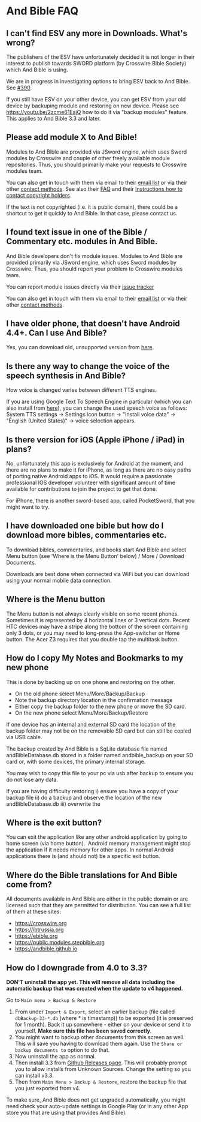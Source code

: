 # And Bible FAQ #

## I can't find ESV any more in Downloads. What's wrong?

The publishers of the ESV have unfortunately decided it is not longer in their interest to publish towards SWORD platform (by Crosswire Bible Society) which And Bible is using.

We are in progress in investigating options to bring ESV back to And Bible. See [#390](https://github.com/AndBible/and-bible/issues/390).

If you still have ESV on your other device, you can get ESV from your old device by backuping module and
restoring on new device. Please see https://youtu.be/2zcme61EajQ how to do it via "backup modules" feature.
This applies to And Bible 3.3 and later.

## Please add module X to And Bible!

Modules to And Bible are provided via JSword engine, which uses Sword modules by Crosswire and couple
of other freely available module repositories. Thus, you should primarily make your requests to Crosswire modules team.

You can also get in touch with them via email to their [email list](https://www.crosswire.org/mailman/listinfo/sword-devel) or via their other [contact methods](http://crosswire.org/contact/). See also their [FAQ](https://wiki.crosswire.org/EnduserFAQ) and their [
Instructions how to contact copyright holders](https://wiki.crosswire.org/Copyright).

If the text is not copyrighted (i.e. it is public domain), there could be a shortcut to get it quickly to 
And Bible. In that case, please contact us. 

## I found text issue in one of the Bible / Commentary etc. modules in And Bible. 

And Bible developers don't fix module issues. Modules to And Bible are provided primarily
via JSword engine, which uses Sword modules by Crosswire. Thus, you should report your problem 
to Crosswire modules team.

You can report module issues directly via their [issue tracker](https://tracker.crosswire.org/projects/MOD/)

You can also get in touch with them via email to their [email list](https://www.crosswire.org/mailman/listinfo/sword-devel) or via their other [contact methods](http://crosswire.org/contact/).


## I have older phone, that doesn't have Android 4.4+. Can I use And Bible?

Yes, you can download old, unsupported version from [here](https://github.com/AndBible/and-bible/releases/tag/build-02.09.05).

## Is there any way to change the voice of the speech synthesis in And Bible?

How voice is changed varies between different TTS engines. 

If you are using Google Text To Speech Engine in particular (which you can also install from [here](https://play.google.com/store/apps/details?id=com.google.android.tts)),  you can change the used speech voice as follows: System TTS settings -> Settings icon button -> "Install voice data" -> "English (United States)" -> voice selection appears.

## Is there version for iOS (Apple iPhone / iPad) in plans?

No, unfortunately this app is exclusively for Android at the moment, and there are no 
plans to make it for iPhone, as long as there are no easy paths of porting native Android
apps to iOS. It would require a passionate professional IOS developer volunteer with significant 
amount of time available for contributions to join the project to get that done. 

For iPhone, there is another sword-based app, called PocketSword, that you might want to try. 

## I have downloaded one bible but how do I download more bibles, commentaries etc. ##

To download bibles, commentaries, and books start And Bible and select Menu button (see 'Where is the Menu Button' below) / More / Download Documents.

Downloads are best done when connected via WiFi but you can download using your normal mobile data connection.

## Where is the Menu button ##

The Menu button is not always clearly visible on some recent phones.  Sometimes it is represented by 4 horizontal lines or 3 vertical dots.  Recent HTC devices may have a stripe along the bottom of the screen containing only 3 dots, or you may need to long-press the App-switcher or Home button.  The Acer Z3 requires that you double tap the multitask button.

## How do I copy My Notes and Bookmarks to my new phone ##

This is done by backing up on one phone and restoring on the other.
  * On the old phone select Menu/More/Backup/Backup
  * Note the backup directory location in the confirmation message
  * Either copy the backup folder to the new phone or move the SD card.
  * On the new phone select Menu/More/Backup/Restore

If one device has an internal and external SD card the location of the backup folder may not be on the removable SD card but can still be copied via USB cable.

The backup created by And Bible is a SqLite database file named andBibleDatabase.db stored in a folder named andbible\_backup on your SD card or, with some devices, the primary internal storage.

You may wish to copy this file to your pc via usb after backup to ensure you do not lose any data.

If you are having difficulty restoring i) ensure you have a copy of your backup file ii) do a backup and observe the location of the new andBibleDatabase.db iii) overwrite the 

## Where is the exit button?

You can exit the application like any other android application by going to home screen (via home button). 
Android memory management might stop the application if it needs memory for other apps. In normal Android applications
there is (and should not) be a specific exit button.

## Where do the Bible translations for And Bible come from?

All documents available in And Bible are either in the public domain or are licensed such that they are permitted for distribution. You can see a full list of them at these sites:
* https://crosswire.org
* https://ibtrussia.org
* https://ebible.org
* https://public.modules.stepbible.org
* https://andbible.github.io

## How do I downgrade from 4.0 to 3.3?

**DON'T uninstall the app yet. This will remove all data including the automatic backup that was created when the update to v4 happened.**

Go to `Main menu > Backup & Restore`
1. From under `Import & Export`, select an earlier backup (file called `dbBackup-33-*.db` (where * is timestamp)) to be exported (it is preserved for 1 month). Back it up somewhere - either on your device or send it to yourself. **Make sure this file has been saved correctly**. 
2. You might want to backup other documents from this screen as well. This will save you having to download them again. Use the `Share or backup documents to` option to do that.
3. Now uninstall the app as normal.
4. Then install 3.3 from [Github Releases page](https://github.com/AndBible/and-bible/releases/tag/production-400). This will probably prompt you to allow installs from Unknown Sources. Change the setting so you can install v3.3.
5. Then from `Main Menu > Backup & Restore`, restore the backup file that you just exported from v4.

To make sure, And Bible does not get upgraded automatically, you might need check your auto-update settings in Google Play (or in any other App store you that are using that provides And Bible). 